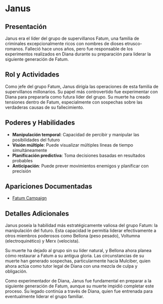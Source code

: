 # Janus

## Presentación
Janus era el líder del grupo de supervillanos Fatum, una familia de criminales excepcionalmente ricos con nombres de dioses etrusco-romanos. Falleció hace unos años, pero fue responsable de los experimentos realizados en Diana durante su preparación para liderar la siguiente generación de Fatum.

## Rol y Actividades
Como jefe del grupo Fatum, Janus dirigía las operaciones de esta familia de supervillanos millonarios. Su papel más controvertido fue experimentar con Diana para prepararla como futura líder del grupo. Su muerte ha creado tensiones dentro de Fatum, especialmente con sospechas sobre las verdaderas causas de su fallecimiento.

## Poderes y Habilidades
- **Manipulación temporal**: Capacidad de percibir y manipular las posibilidades del futuro
- **Visión múltiple**: Puede visualizar múltiples líneas de tiempo simultáneamente
- **Planificación predictiva**: Toma decisiones basadas en resultados probables
- **Anticipación**: Puede prever movimientos enemigos y planificar con precisión

## Apariciones Documentadas
- [Fatum Campaign](../../campaigns/fatum/fatum.md)

## Detalles Adicionales
Janus poseía la habilidad más estratégicamente valiosa del grupo Fatum: la manipulación del futuro. Esta capacidad le permitía liderar efectivamente a otros miembros poderosos como Bellona (peso pesado), Voltumna (electroquinético) y Merx (velocista).

Su muerte ha dejado al grupo sin su líder natural, y Bellona ahora planea cómo restaurar a Fatum a su antigua gloria. Las circunstancias de su muerte han generado sospechas, particularmente hacia Mulciber, quien ahora actúa como tutor legal de Diana con una mezcla de culpa y obligación.

Como experimentador de Diana, Janus fue fundamental en preparar a la siguiente generación de Fatum, aunque su muerte impidió completar este proceso. Su legado continúa a través de Diana, quien fue entrenada para eventualmente liderar el grupo familiar.